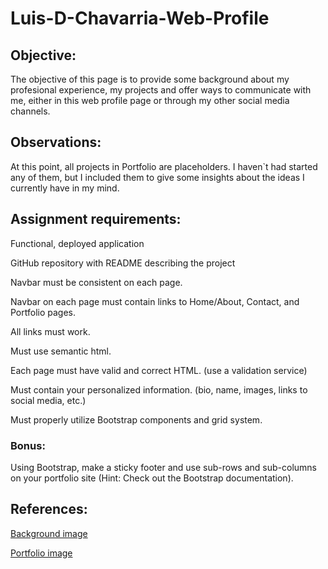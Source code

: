 # Luis-D-Chavarria-Web-Profile

## Objective:
The objective of this page is to provide some background about my profesional experience, my projects and offer ways to communicate with me, either in this web profile page or through my other social media channels.

## Observations:
At this point, all projects in Portfolio are placeholders. I haven`t had started any of them, but I included them to give some insights about the ideas I currently have in my mind.

## Assignment requirements:

Functional, deployed application

GitHub repository with README describing the project

Navbar must be consistent on each page.

Navbar on each page must contain links to Home/About, Contact, and Portfolio pages.

All links must work.

Must use semantic html.

Each page must have valid and correct HTML. (use a validation service)

Must contain your personalized information. (bio, name, images, links to social media, etc.)

Must properly utilize Bootstrap components and grid system.

### Bonus:
Using Bootstrap, make a sticky footer and use sub-rows and sub-columns on your portfolio site (Hint: Check out the Bootstrap documentation).

## References:

[Background image](https://images.unsplash.com/photo-1485628390555-1a7bd503f9fe?ixlib=rb-1.2.1&ixid=eyJhcHBfaWQiOjEyMDd9&auto=format&fit=crop&w=800&q=60)

[Portfolio image](https://www.google.com/url?sa=i&url=https%3A%2F%2Fwww.mockplus.com%2Fblog%2Fpost%2Fwireframe-example&psig=AOvVaw19dS9J5BOYIp3Be-Gim68I&ust=1602403084662000&source=images&cd=vfe&ved=0CAIQjRxqFwoTCNj98efGqewCFQAAAAAdAAAAABAF)

